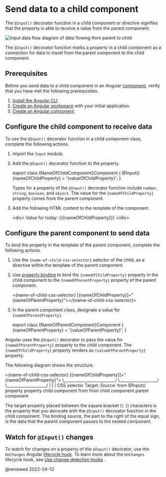 # Send data to a child component

The `@Input()` decorator function in a child component or directive signifies that the property is able to receive a value from the parent component.

<div class="lightbox">

<img alt="Input data flow diagram of data flowing from parent to child" src="generated/images/guide/inputs-outputs/input.svg" />

</div>

The `@Input()` decorator function marks a property in a child component as a connection for data to travel from the parent component to the child component.

## Prerequisites

Before you send data to a child component in an Angular [component][AioGuideGlossaryComponent], verify that you have met the following prerequisites.

1.  [Install the Angular CLI][AioGuideSetupLocalInstallTheAngularCli].
1.  [Create an Angular workspace][AioGuideSetupLocalCreateAWorkspaceAndInitialApplication] with your initial application.
1.  [Create an Angular component][AioGuideComponentCreate].

## Configure the child component to receive data

To use the `@Input()` decorator function in a child component class, complete the following actions.

1.  Import the `Input` module.
1.  Add the `@Input()` decorator function to the property.

    <code-example format="typescript" header="Add @Input property to child component" language="typescript">

    export class {NameOfChildComponent}Component {
      &commat;Input() {nameOfChildProperty} = '{valueOfChildProperty}';
    }

    </code-example>

    Types for a property of the `@Input()` decorator function include `number`, `string`, `boolean`, and `object`.
    The value for the `{nameOfChildProperty}` property comes from the parent component.

1.  Add the following HTML content to the template of the component.

    <code-example format="html" header="Add template to child component" language="html">

    &lt;div&gt;
      Value for today: {{{nameOfChildProperty}}}
    &lt;/div&gt;

    </code-example>

## Configure the parent component to send data

To bind the property in the template of the parent component, complete the following actions.

1.  Use the `{name-of-child-css-selector}` selector of the child, as a directive within the template of the parent component.
1.  Use [property binding][AioGuidePropertyBinding] to bind the `{nameOfChildProperty}` property in the child component to the `{nameOfParentProperty}` property of the parent component.

    <code-example format="html" header="Add template to parent component" language="html">

    &lt;{name-of-child-css-selector} [{nameOfChildProperty}]="{nameOfParentProperty}"&gt;&lt;/{name-of-child-css-selector}&gt;

    </code-example>

1.  In the parent component class, designate a value for `{nameOfParentProperty}`.

    <code-example format="typescript" header="Add property to class in parent component" language="typescript">

    export class {NameOfParentComponent}Component {
      {nameOfParentProperty} = '{valueOfParentProperty}';
    }

    </code-example>

Angular uses the `@Input()` decorator to pass the value for `{nameOfParentProperty}` property to the child component.
The `{nameOfChildProperty}` property renders as `{valueOfParentProperty}` property.

The following diagram shows the structure.

<code-example format="html" header="Property binding diagram of the {nameOfChildProperty} property in square brackets set to the {nameOfParentProperty} property on the right of an equal sign" hideCopy language="html">

&lt;{name-of-child-css-selector} [{nameOfChildProperty}]="{nameOfParentProperty}"&gt;
 &bsol;&lowbar;&lowbar;&lowbar;&lowbar;&lowbar;&lowbar;&lowbar;&lowbar;&lowbar;&lowbar;&lowbar;&lowbar;&lowbar;&lowbar;&lowbar;&lowbar;&lowbar;&lowbar;&lowbar;&lowbar;&lowbar;&lowbar;&lowbar;&lowbar;&lowbar;&lowbar;/  &bsol;&lowbar;&lowbar;&lowbar;&lowbar;&lowbar;&lowbar;&lowbar;&lowbar;&lowbar;&lowbar;&lowbar;&lowbar;&lowbar;&lowbar;&lowbar;&lowbar;&lowbar;&lowbar;&lowbar;/   &bsol;&lowbar;&lowbar;&lowbar;&lowbar;&lowbar;&lowbar;&lowbar;&lowbar;&lowbar;&lowbar;&lowbar;&lowbar;&lowbar;&lowbar;&lowbar;&lowbar;&lowbar;&lowbar;&lowbar;&lowbar;/
       &verbar;                          &verbar;                       &verbar;
  CSS selector                  Target:                 Source:
    from                          @Input() property       property
    child component               from                    from
                                  child component         parent component

</code-example>

The target property placed between the square bracket \(`[` `]`\) characters is the property that you decorate with the `@Input()` decorator function in the child component.
The binding source, the part to the right of the equal sign, is the data that the parent component passes to the nested component.

## Watch for `@Input()` changes

To watch for changes on a property of the `@Input()` decorator, use the `OnChanges` Angular [lifecycle hook][AioGuideComponentLifecycle].
To learn more about the `OnChanges` lifecycle hook, see [Use change detection hooks][AioGuideComponentLifecycleTutorialUseChangeDetectionHooks] .

<!-- links -->

[AioGuideComponentCreate]: guide/component/component-create "Create an Angular component | Angular"

[AioGuideGlossaryComponent]: guide/glossary#component "component - Glossary | Angular"

[AioGuideComponentLifecycleTutorialUseChangeDetectionHooks]: guide/component/component-example-lifecycle#use-change-detection-hooks "Use change detection hooks - Example: lifecycle hook methods | Angular"

[AioGuideComponentLifecycle]: guide/component/component-lifecycle "Component Lifecycle | Angular"

[AioGuidePropertyBinding]: guide/property-binding "Property binding | Angular"

[AioGuideSetupLocalCreateAWorkspaceAndInitialApplication]: guide/setup-local#create-a-workspace-and-initial-application "Create a workspace and initial application - Setting up the local environment and workspace | Angular"
[AioGuideSetupLocalInstallTheAngularCli]: guide/setup-local#install-the-angular-cli "Install the Angular CLI - Setting up the local environment and workspace | Angular"

<!-- external links -->

<!-- end links -->

@reviewed 2022-04-13
